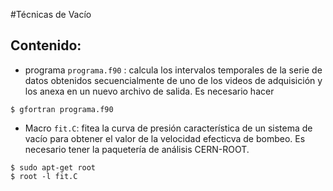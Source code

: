 #Técnicas de Vacío

## Contenido:
- programa `programa.f90` : calcula los intervalos temporales de la serie de datos obtenidos secuencialmente de uno de los videos de adquisición y los anexa en un nuevo archivo de salida. Es necesario hacer
 ```
 $ gfortran programa.f90
 ```
- Macro `fit.C`: fitea la curva de presión característica de un sistema de vacío para obtener el valor de la velocidad efecticva de bombeo. Es necesario tener la paquetería de análisis CERN-ROOT.
```
$ sudo apt-get root
$ root -l fit.C
```

